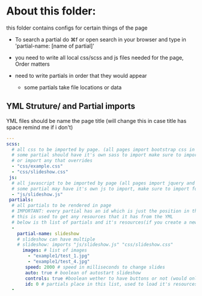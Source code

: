 # About this folder:

this folder contains configs for certain things of the page
- To search a partial do ⌘f or open search in your browser and type in 'partial-name: [name of partial]'

- you need to write all local css/scss and js files needed for the page, Order matters
- need to write partials in order that they would appear
  - some partials take file locations or data


## YML Struture/ and Partial imports
YML files should be name the page title (will change this in case title has space remind me if i don't)
```YAML
---
scss:
  # all css to be imported by page. (all pages import bootstrap css in default layout)
  # some partial should have it's own sass to import make sure to import it to have it's style
  # or import any that overrides
  - "css/example.css"
  - "css/slideshow.css"
 js:
  # all javascript to be imported by page (all pages import jquery and bootstrap js in default layout)
  # some partial may have it's own js to import, make sure to import for functionality
  - "js/slideshow.js"
 partials:
  # all partials to be rendered in page
  # IMPORTANT: every partial has an id which is just the position in the list
  # this is used to get any resources that it has from the YML
  # below is th list of partials and it's resources(if you create a new one make sure to update this)
  -
    partial-name: slideshow
    # slideshow can have multiple
    # slideshow: imports "js/slideshow.js" "css/slideshow.css"
      images: # list of images
        - "example1/test_1.jpg"
        - "example1/test_4.jpg"
       speed: 2000 # speed in milliseconds to change slides
       auto: true # boolean of autostart slideshow
       controls: true #boolean wether to have buttons or not (would only use if autoplay true)
       id: 0 # partials place in this list, used to load it's resources
  -
```
